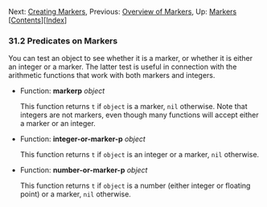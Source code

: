 <!-- This is the GNU Emacs Lisp Reference Manual
corresponding to Emacs version 27.2.

Copyright (C) 1990-1996, 1998-2021 Free Software Foundation,
Inc.

Permission is granted to copy, distribute and/or modify this document
under the terms of the GNU Free Documentation License, Version 1.3 or
any later version published by the Free Software Foundation; with the
Invariant Sections being "GNU General Public License," with the
Front-Cover Texts being "A GNU Manual," and with the Back-Cover
Texts as in (a) below.  A copy of the license is included in the
section entitled "GNU Free Documentation License."

(a) The FSF's Back-Cover Text is: "You have the freedom to copy and
modify this GNU manual.  Buying copies from the FSF supports it in
developing GNU and promoting software freedom." -->

<!-- Created by GNU Texinfo 6.7, http://www.gnu.org/software/texinfo/ -->

Next: [Creating Markers](Creating-Markers.html), Previous: [Overview of Markers](Overview-of-Markers.html), Up: [Markers](Markers.html)   \[[Contents](index.html#SEC_Contents "Table of contents")]\[[Index](Index.html "Index")]

### 31.2 Predicates on Markers

You can test an object to see whether it is a marker, or whether it is either an integer or a marker. The latter test is useful in connection with the arithmetic functions that work with both markers and integers.

*   Function: **markerp** *object*

    This function returns `t` if `object` is a marker, `nil` otherwise. Note that integers are not markers, even though many functions will accept either a marker or an integer.

<!---->

*   Function: **integer-or-marker-p** *object*

    This function returns `t` if `object` is an integer or a marker, `nil` otherwise.

<!---->

*   Function: **number-or-marker-p** *object*

    This function returns `t` if `object` is a number (either integer or floating point) or a marker, `nil` otherwise.
